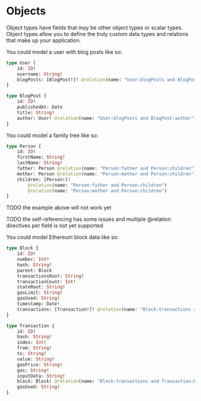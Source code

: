 # Objects

Object types have fields that may be other object types or scalar types. Object types allow you to define the truly custom data types and relations that make up your application.

You could model a user with blog posts like so:

```graphql
type User {
    id: ID!
    username: String!
    blogPosts: [BlogPost!]! @relation(name: "User:blogPosts and BlogPost:author")
}

type BlogPost {
    id: ID!
    publishedAt: Date
    title: String!
    author: User! @relation(name: "User:blogPosts and BlogPost:author")
}
```

You could model a family tree like so:

```graphql
type Person {
    id: ID!
    firstName: String!
    lastName: String!
    father: Person @relation(name: "Person:father and Person:children")
    mother: Person @relation(name: "Person:mother and Person:children")
    children: [Person!]!
        @relation(name: "Person:father and Person:children")
        @relation(name: "Person:mother and Person:children")
}
```

TODO the example above will not work yet

TODO the self-referencing has some issues and multiple @relation directives per field is not yet supported

You could model Ethereum block data like so:

```graphql
type Block {
    id: ID!
    number: Int!
    hash: String!
    parent: Block
    transactionsRoot: String!
    transactionCount: Int!
    stateRoot: String!
    gasLimit: String!
    gasUsed: String!
    timestamp: Date!
    transactions: [Transaction!]! @relation(name: "Block:transactions and Transaction:block")
}

type Transaction {
    id: ID!
    hash: String!
    index: Int!
    from: String!
    to: String!
    value: String!
    gasPrice: String!
    gas: String!
    inputData: String!
    block: Block! @relation(name: "Block:transactions and Transaction:block")
    gasUsed: String!
}
```